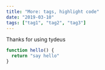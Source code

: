 ```yaml
---
title: "More: tags, highlight code"
date: "2019-03-10"
tags: ["tag1", "tag2", "tag3"]
---
```


Thanks for using tydeus

```js
function hello() {
  return "say hello"
}
```
